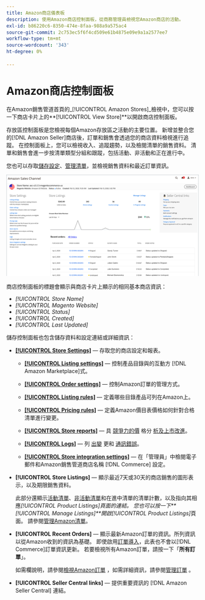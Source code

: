 ```yaml
---
title: Amazon商店儀表板
description: 使用Amazon商店控制面板，從商務管理員檢視您Amazon商店的活動。
exl-id: b86220c6-8350-474e-8faa-988a9a575ac4
source-git-commit: 2c753ec5f6f4cd509e61b4875e09e9a1a2577ee7
workflow-type: tm+mt
source-wordcount: '343'
ht-degree: 0%

---
```


# Amazon商店控制面板


在Amazon銷售管道首頁的&#x200B;_[!UICONTROL Amazon Stores]_檢視中，您可以按一下商店卡片上的&#x200B;**[!UICONTROL View Store]**以開啟商店控制面板。

存放區控制面板是您檢視每個Amazon存放區之活動的主要位置。 新增並整合您的[!DNL Amazon Seller]商店後，訂單和銷售會透過您的商店資料檢視進行追蹤。 在控制面板上，您可以檢視收入、追蹤趨勢，以及檢閱清單的銷售資料。 清單和銷售會進一步按清單類型分組和跟蹤，包括活動、非活動和正在進行中。

您也可以存取[儲存設定](./ob-store-review.md)、[管理清單](./managing-product-listings.md)，並檢視銷售資料和最近訂單資訊。

![Amazon商店控制面板](assets/amazon-store-dashboard.png)

商店控制面板的標題會顯示與商店卡片上顯示的相同基本商店資訊：

- _[!UICONTROL Store Name]_
- _[!UICONTROL Magento Website]_
- _[!UICONTROL Status]_
- _[!UICONTROL Created]_
- _[!UICONTROL Last Updated]_

儲存控制面板也包含儲存資料和設定連結或詳細資訊：

- [**[!UICONTROL Store Settings]**](./ob-store-review.md)  — 存取您的商店設定和報表。

   - [**[!UICONTROL Listing settings]**](./listing-settings.md)  — 控制產品目錄與的互動方 [!DNL Amazon Marketplace]式。

   - [**[!UICONTROL Order settings]**](./order-settings.md)  — 控制Amazon訂單的管理方式。

   - [**[!UICONTROL Listing rules]**](./listing-rules.md)  — 定義哪些目錄產品可列在Amazon上。

   - [**[!UICONTROL Pricing rules]**](./pricing-products.md)  — 定義Amazon價目表價格如何針對合格清單進行變更。

   - [**[!UICONTROL Store reports]**](./amazon-logs-reports.md)  — 具 [競爭力的價](./competitive-price-analysis.md) 格分 [析及上市改進](./listing-improvements.md)。

   - [**[!UICONTROL Logs]**](./amazon-logs-reports.md)  — 列 [出變](./listing-changes-log.md) 更和 [通訊錯誤](./communication-errors-log.md)。

   - [**[!UICONTROL Store integration settings]**](./store-integration-settings.md)  — 在「管理員」中檢閱電子郵件和Amazon銷售管道商店名稱 [!DNL Commerce] 設定。

- **[!UICONTROL Store Listings]**  — 顯示最近7天或30天的商店銷售的圖形表示，以及期限銷售資料。

   此部分還顯示[活動清單](./active-listings.md)、[非活動清單](./inactive-listings.md)和在進中清單的清單計數，以及指向其相應&#x200B;_[!UICONTROL Product Listings]_頁面的連結。 您也可以按一下&#x200B;**[!UICONTROL Manage Listings]**開啟_[!UICONTROL Product Listings]_&#x200B;頁面。 請參閱[管理Amazon清單](./managing-product-listings.md)。

- **[!UICONTROL Recent Orders]**  — 顯示最新Amazon訂單的資訊。所列資訊以從Amazon收到的資訊為基礎。 即使啟用[訂單導入](./order-settings.md)，此表也不會以[!DNL Commerce]訂單資訊更新。 若要檢視所有Amazon訂單，請按一下「**所有訂單**」。

   如需欄說明，請參閱[檢視Amazon訂單](./amazon-orders-all.md) ，如需詳細資訊，請參閱[管理訂單](./managing-orders.md) 。

- **[!UICONTROL Seller Central links]**  — 提供重要資訊的 [!DNL Amazon Seller Central] 連結。
